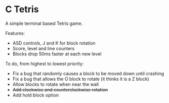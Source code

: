 # C Tetris
A simple terminal based Tetris game.

Features:
  * ASD controls, J and K for block rotation
  * Score, level and line counters
  * Blocks drop 50ms faster at each new level
  
To do, from highest to lowest priority:
  * Fix a bug that randomly causes a block to be moved down until crashing
  * Fix a bug that allows the O block to rotate (it thinks it is a Z block)
  * Allow blocks to rotate when near the wall
  * ~~Add clockwise and counterclockwise rotation~~
  * Add hold block option
